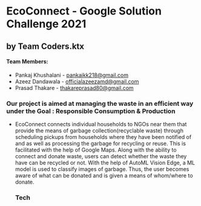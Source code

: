 # EcoConnect - Google Solution Challenge 2021 #
## by Team **Coders.ktx** ##

#### Team Members: ####

* Pankaj Khushalani - pankajkk218@gmail.com
* Azeez Dandawala - officialazeezamd@gmail.com
* Prasad Thakare - thakareprasad80@gmail.com

### Our project is aimed at managing the waste in an efficient way under the Goal : **Responsible Consumption & Production** ###

* EcoConnect connects individual households to NGOs near them that provide the means of garbage
  collection(recyclable waste) through scheduling pickups from households where they have been notified of and as well as processing the garbage for recycling or reuse. This is facilitated with
  the help of Google Maps. Along with the ability to connect and donate waste, users can
  detect whether the waste they have can be recycled or not. With the help of AutoML Vision
  Edge, a ML model is used to classify images of garbage. Thus, the user becomes aware of
  what can be donated and is given a means of whom/where to donate.
  
  ### Tech
